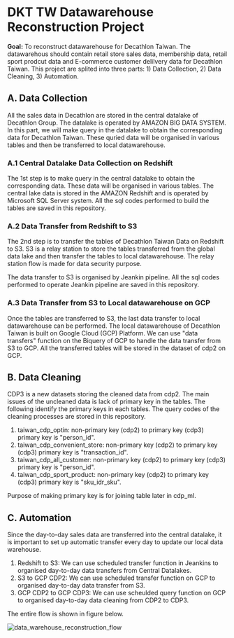 # DKT TW Datawarehouse Reconstruction Project

**Goal:** To reconstruct datawarehouse for Decathlon Taiwan. The datawarehous should contain retail store sales data, membership data, retail sport prodcut data and E-commerce customer delilvery data for Decathlon Taiwan. This project are splited into three parts: 1) Data Collection, 2) Data Cleaning, 3) Automation.

## A. Data Collection

All the sales data in Decathlon are stored in the central datalake of Decathlon Group. The datalake is operated by AMAZON BIG DATA SYSTEM. In this part, we will make query in the datalake to obtain the corresponding data for Decathlon Taiwan. These quried data will be organised in various tables and then be transferred to local datawarehouse. 

### A.1 Central Datalake Data Collection on Redshift

The 1st step is to make query in the central datalake to obtain the corresponding data. These data will be organised in various tables. The central lake data is stored in the AMAZON Redshift and is operated by Microsoft SQL Server system. All the sql codes performed to build the tables are saved in this repository. 

### A.2 Data Transfer from Redshift to S3

The 2nd step is to transfer the tables of Decathlon Taiwan Data on Redshift to S3. S3 is a relay station to store the tables transferred from the global data lake and then transfer the tables to local datawarehouse. The relay station flow is made for data security purpose. 

The data transfer to S3 is organised by Jeankin pipeline. All the sql codes performed to operate Jeankin pipeline are saved in this repository. 

### A.3 Data Transfer from S3 to Local datawarehouse on GCP

Once the tables are transferred to S3, the last data transfer to local datawarehouse can be performed. The local datawarehouse of Decathlon Taiwan is built on Google Cloud (GCP) Platform. We can use "data transfers" function on the Biquery of GCP to handle the data transfer from S3 to GCP. All the transferred tables will be stored in the dataset of cdp2 on GCP.

## B. Data Cleaning

CDP3 is a new datasets storing the cleaned data from cdp2. The main issues of the uncleaned data is lack of primary key in the tables. The following identify the primary keys in each tables. The query codes of the cleaning processes are stored in this repository.

1.  taiwan_cdp_optin: non-primary key (cdp2) to primary key (cdp3)
    primary key is "person_id".
1.  taiwan_cdp_convenient_store: non-primary key (cdp2) to primary key (cdp3)
    primary key is "transaction_id".
1.  taiwan_cdp_all_customer: non-primary key (cdp2) to primary key (cdp3)
    primary key is "person_id".
1.  taiwan_cdp_sport_product: non-primary key (cdp2) to primary key (cdp3)
    primary key is "sku_idr_sku".
    
Purpose of making primary key is for joining table later in cdp_ml.


## C. Automation

Since the day-to-day sales data are transferred into the central datalake, it is important to set up automatic transfer every day to update our local data warehouse.

1. Redshift to S3: We can use scheduled transfer function in Jeankins to organised day-to-day data transfers from Central Datalakes.
1. S3 to GCP CDP2: We can use scheduled transfer function on GCP to organised day-to-day data transfer from S3.
1. GCP CDP2 to GCP CDP3: We can use scheulded query function on GCP to organised day-to-day data cleaning from CDP2 to CDP3.




The entire flow is shown in figure below.

![data_warehouse_reconstruction_flow](https://user-images.githubusercontent.com/68263082/103394982-c348af00-4b66-11eb-9a13-c047aba3306d.png)

